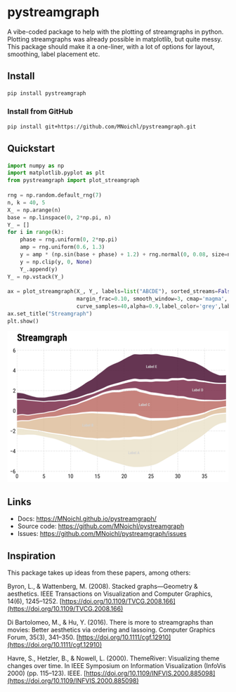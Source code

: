 # pystreamgraph

A vibe-coded package to help with the plotting of streamgraphs in python. Plotting streamgraphs was already possible in matplotlib, but quite messy. This package should make it a one-liner, with a lot of options for layout, smoothing, label placement etc.



## Install

```bash
pip install pystreamgraph
```

### Install from GitHub

```bash
pip install git+https://github.com/MNoichl/pystreamgraph.git
```

## Quickstart

```python
import numpy as np
import matplotlib.pyplot as plt
from pystreamgraph import plot_streamgraph

rng = np.random.default_rng(7)
n, k = 40, 5
X_ = np.arange(n)
base = np.linspace(0, 2*np.pi, n)
Y_ = []
for i in range(k):
    phase = rng.uniform(0, 2*np.pi)
    amp = rng.uniform(0.6, 1.3)
    y = amp * (np.sin(base + phase) + 1.2) + rng.normal(0, 0.08, size=n) + 0.15
    y = np.clip(y, 0, None)
    Y_.append(y)
Y_ = np.vstack(Y_)

ax = plot_streamgraph(X_, Y_, labels=list("ABCDE"), sorted_streams=False,
                      margin_frac=0.10, smooth_window=3, cmap='magma',
                      curve_samples=40,alpha=0.9,label_color='grey',label_placement=True,label_position='max_width')
ax.set_title("Streamgraph")
plt.show()
```

![Example streamgraph](images/streamgraph_base.png)



## Links

- Docs: https://MNoichl.github.io/pystreamgraph/
- Source code: https://github.com/MNoichl/pystreamgraph
- Issues: https://github.com/MNoichl/pystreamgraph/issues


## Inspiration

This package takes up ideas from these papers, among others: 

Byron, L., & Wattenberg, M. (2008). Stacked graphs—Geometry & aesthetics. IEEE Transactions on Visualization and Computer Graphics, 14(6), 1245–1252. [https://doi.org/10.1109/TVCG.2008.166](https://doi.org/10.1109/TVCG.2008.166)

Di Bartolomeo, M., & Hu, Y. (2016). There is more to streamgraphs than movies: Better aesthetics via ordering and lassoing. Computer Graphics Forum, 35(3), 341–350. [https://doi.org/10.1111/cgf.12910](https://doi.org/10.1111/cgf.12910)

Havre, S., Hetzler, B., & Nowell, L. (2000). ThemeRiver: Visualizing theme changes over time. In IEEE Symposium on Information Visualization (InfoVis 2000) (pp. 115–123). IEEE. [https://doi.org/10.1109/INFVIS.2000.885098](https://doi.org/10.1109/INFVIS.2000.885098)